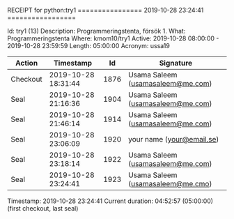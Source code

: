 RECEIPT for python:try1
================ 2019-10-28 23:24:41 =================

Id:          try1 (13)
Description: Programmeringstenta, försök 1.
What:        Programmeringstenta
Where:       kmom10/try1
Active:      2019-10-28 08:00:00 - 2019-10-28 23:59:59
Length:      05:00:00
Acronym:     ussa19

| Action   | Timestamp           | Id    | Signature |
|----------|---------------------|-------|-----------|
| Checkout | 2019-10-28 18:31:44 |  1876 | Usama Saleem (usamasaleem@me.com) |
| Seal     | 2019-10-28 21:16:36 |  1904 | Usama Saleem (usamasaleem@me.com) |
| Seal     | 2019-10-28 21:46:14 |  1914 | Usama Saleem (usamasaleem@me.com) |
| Seal     | 2019-10-28 23:06:09 |  1920 | your name (your@email.se) |
| Seal     | 2019-10-28 23:18:14 |  1922 | Usama Saleem (usamasaleem@me.com) |
| Seal     | 2019-10-28 23:24:41 |  1923 | Usama Saleem (usamasaleem@me.cmo) |

Timestamp:        2019-10-28 23:24:41
Current duration: 04:52:57 (05:00:00) (first checkout, last seal)

